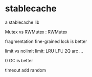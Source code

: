# stablecache
a stablecache lib

Mutex vs RWMutex : RWMutex

fragmentation fine-grained lock is better

limit vs nolimit
    limit:
        LRU LFU 2Q arc ...

0 GC is better

timeout add random
